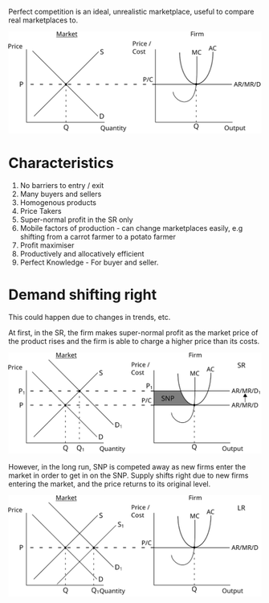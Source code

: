 Perfect competition is an ideal, unrealistic marketplace, useful to compare real marketplaces to.

![Perfect competition](../diagrams/market_structures/perfect_competition.svg#mono-black)

# Characteristics #
1. No barriers to entry / exit
2. Many buyers and sellers
3. Homogenous products
4. Price Takers
5. Super-normal profit in the SR only
6. Mobile factors of production - can change marketplaces easily, e.g shifting from a carrot farmer to a potato farmer
7. Profit maximiser
8. Productively and allocatively efficient
9. Perfect Knowledge - For buyer and seller.

# Demand shifting right #
This could happen due to changes in trends, etc.

At first, in the SR, the firm makes super-normal profit as the market price of the product rises 
and the firm is able to charge a higher price than its costs.

![Perfect competition after demand shifts right in the SR](../diagrams/market_structures/perfect_competition_demand_increase_sr.svg#mono-black)

However, in the long run, SNP is competed away as new firms enter the market in order to get in on the SNP.
Supply shifts right due to new firms entering the market, and the price returns to its original level.

![Perfect competition after demand shifts right in the LR](../diagrams/market_structures/perfect_competition_demand_increase_lr.svg#mono-black)
